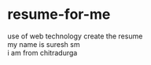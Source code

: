 # resume-for-me
use of web technology create the resume <br>
my name is suresh sm <br>
i am from chitradurga

